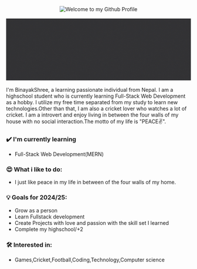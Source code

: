 <div align="center">
  <img src="https://github.com/BrunnerLivio/brunnerlivio/blob/master/images/welcome.png?raw=true" style="max-width: 100%;" alt="Welcome to my Github Profile" />
  <br />
  <br />
</div>

<img alt="Banner | BinayakShree" src="/banner.gif">

I'm BinayakShree, a learning passionate individual from Nepal. I am a highschool student who is currently learning Full-Stack Web Development as a hobby. I utilize my free time separated from my study to learn new technologies.Other than that, I am also a cricket lover who watches a lot of cricket. I am a introvert and enjoy living in between the four walls of my house with no social interaction.The motto of my life is "PEACE✌".

### ✔️ I'm currently learning

- Full-Stack Web Development(MERN)

### 😍 What i like to do:

- I just like peace in my life in between of the four walls of my home.

### 💡 Goals for 2024/25:

- Grow as a person
- Learn Fullstack development
- Create Projects with love and passion with the skill set I learned
- Complete my highschool/+2

### 🛠 Interested in:

- Games,Cricket,Football,Coding,Technology,Computer science
